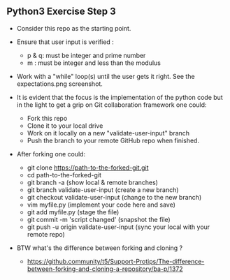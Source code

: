 Python3 Exercise Step 3
-----------------------
- Consider this repo as the starting point.

- Ensure that user input is verified :
	- p & q: must be integer and prime number
	- m : must be integer and less than the modulus

- Work with a "while" loop(s) until the user gets it right.  See the expectations.png screenshot.

- It is evident that the focus is the implementation of the python code but in the light to get a grip on Git collaboration framework one could:
	- Fork this repo 
	- Clone it to your local drive
	- Work on it locally on a new  "validate-user-input" branch
	- Push the branch to your remote GitHub repo when finished. 

- After forking one could:
	- git clone https://path-to-the-forked-git.git
	- cd  path-to-the-forked-git
	- git branch -a (show local & remote branches)
	- git branch validate-user-input (create a new branch)
	- git checkout validate-user-input (change to the new branch)
	- vim myfile.py (implement your code here and save)
	- git add myfile.py (stage the file)
	- git commit -m 'script changed' (snapshot the file)
	- git push -u origin validate-user-input (sync your local with your remote repo)

- BTW what's the difference between forking and cloning ?
	- https://github.community/t5/Support-Protips/The-difference-between-forking-and-cloning-a-repository/ba-p/1372
